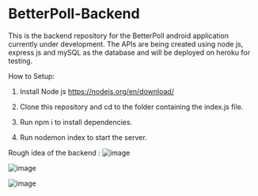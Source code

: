 # BetterPoll-Backend
This is the backend repository for the BetterPoll android application currently under development. 
The APIs are being created using node js, express js and mySQL as the database and will be deployed on heroku for testing.

How to Setup:
1) Install Node js 
https://nodejs.org/en/download/

2) Clone this repository and cd to the folder containing the index.js file.

3) Run npm i to install dependencies.

4) Run nodemon index to start the server.

Rough idea of the backend :
![image](https://user-images.githubusercontent.com/89146189/193776877-9a467561-473b-4244-a931-4047adaa3118.png)

![image](https://user-images.githubusercontent.com/89146189/193776946-5c3f4e31-d8b9-4de5-817a-903df399bb5e.png)

![image](https://user-images.githubusercontent.com/89146189/193776983-39589d16-5e10-4b75-bbf3-aba9a4968550.png)

